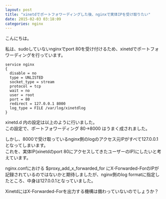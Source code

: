 ```yaml
---
layout: post
title: "xinetdでポートフォワーディングした後、nginxで実体IPを受け取りたい"
date: 2015-02-03 03:18:09
categories: nginx
---
```

<p>こんにちは。</p>

<p>私は、sudoしていないnginxでport 80を受け付けるため、xinetdでポートフォワーディングを行っています。</p>

<pre><code>service nginx
{
  disable = no
  type = UNLISTED
  socket_type = stream
  protocol = tcp
  wait = no
  user = root
  port = 80
  redirect = 127.0.0.1 8000
  log_type = FILE /var/log/xinetdlog
}
</code></pre>

<p>xinetd.d 内の設定は以上のように行いました。<br>
この設定で、ポートフォワーディング 80->8000 はうまく成されました。</p>

<p>しかし、8000で受け取っているnginx側のlogのアクセス元IPがすべて127.0.0.1となってしまいます。<br>
これを、実体IP(xinetdのport 80にアクセスしてきたユーザーのIP)にしたいと考えています。</p>

<p>nginx.confにおける $proxy_add_x_forwarded_for にX-Forwarded-ForのIPが記録されているのではないかと期待しましたが、nginx側のlog formatに指定したところ、中身は127.0.0.1となっていました。</p>

<p>XinetdにはX-Forwarded-Forを出力する機構は備わっていないのでしょうか？</p>
